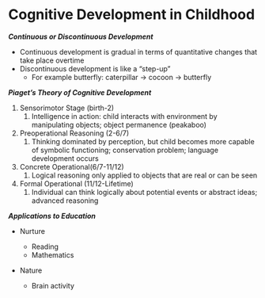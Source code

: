 # Cognitive Development in Childhood

***Continuous or Discontinuous Development***

- Continuous development is gradual in terms of quantitative changes that take place overtime
- Discontinuous development  is like a “step-up”
    - For example butterfly: caterpillar → cocoon → butterfly

***Piaget’s Theory of Cognitive Development***

1. Sensorimotor Stage (birth-2)
    1. Intelligence in action: child interacts with environment by manipulating objects; object permanence (peakaboo)
2. Preoperational Reasoning (2-6/7)
    1. Thinking dominated by perception, but child becomes more capable of symbolic functioning; conservation problem; language development occurs
3. Concrete Operational(6/7-11/12)
    1. Logical reasoning only applied to objects that are real or can be seen
4. Formal Operational (11/12-Lifetime)
    1. Individual can think logically about potential events or abstract ideas; advanced reasoning

***Applications to Education***

- Nurture
    - Reading
    - Mathematics

- Nature
    - Brain activity